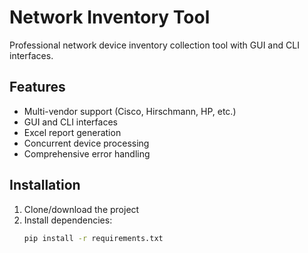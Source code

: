 # Network Inventory Tool

Professional network device inventory collection tool with GUI and CLI interfaces.

## Features
- Multi-vendor support (Cisco, Hirschmann, HP, etc.)
- GUI and CLI interfaces
- Excel report generation
- Concurrent device processing
- Comprehensive error handling

## Installation

1. Clone/download the project
2. Install dependencies:
   ```bash
   pip install -r requirements.txt